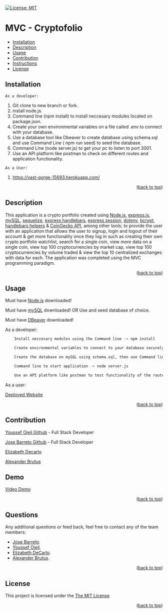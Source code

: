 
<p id="readme-top"></p>

[![License: MIT](https://img.shields.io/badge/License-MIT-yellow.svg)](https://opensource.org/licenses/MIT)
  # MVC - Cryptofolio
  
 
  * [Installation](#installation)
  * [Description](#description)
  * [Usage](#usage)
  * [Contribution](#contribution)
  * [Instructions](#instructions)
  * [License](#license)
      
  ## Installation

    As a developer:

  1. Git clone to new branch or fork.
  2. install node.js.
  3. Command line (npm install) to install neccesary modules located on package.json.
  4. Create your own environmental variables on a file called .env to connect with your database.
  5. Use a database tool like Dbeaver to create database using schema.sql and use Command Line ( npm run seed) to seed the database.
  6. Command Line (node server.js) to get your pc to listen to port 3001.
  7. Use an API platform like postman to check on different routes and application functionality.

    As a User: 

1. https://vast-gorge-15693.herokuapp.com/

 <p align="right">(<a href="#readme-top">back to top</a>)</p>
    

  ## Description

  This application is a crypto portfolio created using [Node.js](https://nodejs.org/en/), [express.js](http://expressjs.com/), [mySQL](https://dev.mysql.com/downloads/mysql/), [sequelize](https://www.npmjs.com/package/sequelize), [express handlebars](https://www.npmjs.com/package/express-handlebars), [express session](https://www.npmjs.com/package/express-session), [dotenv](https://www.npmjs.com/package/dotenv), [bcrypt](https://www.npmjs.com/package/bcrypt), [handlebars helpers](https://www.npmjs.com/package/handlebars-helpers) & [CoinGecko API](https://www.coingecko.com/en/api), among other tools; to provide the user with an application that allows the user to signup, login and logout of their account & get more functionality once they log in such as creating their own crypto portfolio watchlist, search for a single coin, view more data on a single coin, view top 100 cryptocurrencies by market cap, view top 100 cryptocurrencies by volume traded & view the top 10 centralized exchanges with data for each. The application was completed using the MVC programming paradigm.

   <p align="right">(<a href="#readme-top">back to top</a>)</p>

  ## Usage

Must have [Node.js](https://nodejs.org/en/) downloaded!

Must have [mySQL](https://dev.mysql.com/downloads/mysql/) downloaded! OR Use and seed database of choice.

Must have [DBeaver](https://dbeaver.io/) downloaded! 

  As a developer:
```sh 
    Install neccesary modules using the Command line -> npm install
``` 
```sh 
    Create environmental variables to connect to your database securely ->  (.env)
``` 
```sh 
    Create the database on mySQL using schema.sql, then use Command line -> npm run seed
``` 
```sh 
    Command line to start application -> node server.js
```
```sh 
    Use an API platform like postman to test functionality of the routes and models
```

As a user:


[Deployed Website](https://vast-gorge-15693.herokuapp.com/)



 <p align="right">(<a href="#readme-top">back to top</a>)</p>

  ## Contribution

[Youssef Ojeil Github](https://github.com/youssefojeil) - Full Stack Developer

[Jose Barreto Github](https://github.com/joseobm92) - Full Stack Developer

[Elizabeth Decarlo]()
    
[Alexander Brutus]()
  


  ## Demo
[Video Demo](https://drive.google.com/file/d/1krVjPi-HKLukFXQDYQOc-okN4duiYhAL/view)

 <p align="right">(<a href="#readme-top">back to top</a>)</p>
 

  ## Questions

   Any additional questions or feed back, feel free to contact any of the team members: 
   * [Jose Barreto](mailto:joseobm92@gmail.com).
   * [Youssef Ojeil](mailto:youssef.ojeil@hotmail.com).
   * [Elizabeth DeCarlo]().
   * [Alexander Brutus]().
    
   <p align="right">(<a href="#readme-top">back to top</a>)</p>
  
  ## License
  This project is licensed under the [The MIT License](https://opensource.org/licenses/MIT)
   <p align="right">(<a href="#readme-top">back to top</a>)</p>
      